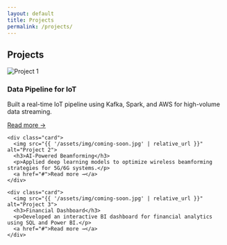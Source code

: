 ```yaml
---
layout: default
title: Projects
permalink: /projects/
---
```


<section class="section-box">
  <div class="section-header">
    <h2>Projects</h2>
  </div>
  <div class="section-underline"></div>

  <div class="cards">
    <div class="card">
      <img src="{{ '/assets/img/coming-soon.jpg' | relative_url }}" alt="Project 1">
      <h3>Data Pipeline for IoT</h3>
      <p>Built a real-time IoT pipeline using Kafka, Spark, and AWS for high-volume data streaming.</p>
      <a href="#">Read more →</a>
    </div>

    <div class="card">
      <img src="{{ '/assets/img/coming-soon.jpg' | relative_url }}" alt="Project 2">
      <h3>AI-Powered Beamforming</h3>
      <p>Applied deep learning models to optimize wireless beamforming strategies for 5G/6G systems.</p>
      <a href="#">Read more →</a>
    </div>

    <div class="card">
      <img src="{{ '/assets/img/coming-soon.jpg' | relative_url }}" alt="Project 3">
      <h3>Financial Dashboard</h3>
      <p>Developed an interactive BI dashboard for financial analytics using SQL and Power BI.</p>
      <a href="#">Read more →</a>
    </div>
  </div>
</section>
